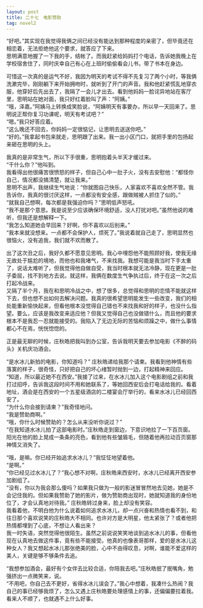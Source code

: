```yaml
---
layout: post
title: 二十七　电影赞助
tag: novel2
---
```


“好吧。”其实现在我觉得我俩之间已经没有能达到那种程度的亲密了，但毕竟还在相恋着，无法拒绝他这个要求，就答应了下来。<br />
思明满意地握了一下我的手，结帐了。而我赶紧给妈妈打个电话，告诉她我晚上在学校宿舍住了，同时庆幸自己有心在上班时偷偷看会儿书，带了书本在身边。

可惜这一次真的是运气不好，我因为明天的考试不得不先复习了两个小时，等我俩洗漱完毕，刚刚躺下来开始拥吻时，就听到了开门的声音。我和他赶紧慌乱地穿衣服，他穿好后先出去了，我隔了一会儿才出去。看到他妈妈一脸诧异地站在客厅里，思明站在她对面，我只好红着脸叫了声：“阿姨。”<br />
“哦，泽嘉。”阿姨马上转换成笑脸说，“阿姨明天有事要办，所以早一天回来了。思明说正帮你复习功课呢，明天有考试吧？”<br />
“嗯。”我只好答应着。<br />
“这么晚还不回去，你妈妈一定很惦记，让思明去送送你吧。”<br />
“好的。”我拿起书包来就走，思明跟了出来。我一出小区门口，就把手里的包扬起来砸在思明的头上。

我真的是非常生气，所以下手很重，思明抱着头半天才缓过来。<br />
“干什么你？”他叫到。<br />
我看得出他很痛苦很愤怒的样子，但自己心中一肚子火，没有去安慰他：“都怪你自己，情况都没搞清楚，就让我来。”<br />
思明不出声，我继续生气地说：“你就图自己快乐，人家喜欢不喜欢全然不管。我告诉你，我真的很讨厌这样，一点都没有安全感，跟做贼被人抓住了似的。”<br />
“就我自己想啊，每次都是我强迫你吗？”思明低声怒吼。<br />
“我不是那个意思。我是说至少应该确保环境舒适，没人打扰对吧。”虽然他说的难听，但我还是想解释一下。<br />
“我怎么知道她会早回来？好啊，你不喜欢以后别来。”<br />
“我本来就没想来。一点都不会保护人，烦死了。”我说着就自己走了，思明显然也很恼火，没有追我，我们就不欢而散了。

出了这次丑之后，我好久都不愿意见思明。我心中埋怨他不能照顾好我，使我无缘无故处于尴尬的境地，而他也和我堵气，不来找我。我想可能是我当时下手太重了，说话太难听了，但我觉得他自做自受，我当时根本就无法冷静，现在更是一肚子委屈，找不到地方去说。就这样，我俩在数度生气争执过后，终于在这一次之后打起冷战来。<br />
又隔了半个月，我在和思明冷战之中，想了很多，总觉得和思明的恋情不能就这样下去，但也想不出如何去解决问题。我真的很希望思明能发生一些改变，我们的相处能重新愉快起来，但看他根本没觉得自己错也不来找我和好的样子，也没什么指望。要么，应该是我改变来适应他？但我又觉得自己也没做错什么，而且他的要求根本不是我忍一忍就能接受的。我陷入了无边无际的苦恼和烦躁之中，做什么事情都心不在焉，恍恍惚惚的。

正是最无聊的时候，庄秋皓把我叫到办公室，告诉我明天要去参加电影《不醉的码头》关机庆功酒会。

 “是水冰儿新拍的电影，你知道吗？” 庄秋皓递给我那个请柬。我看到他神情有些落寞的样子，很奇怪，只好把自己的坏心绪暂时抛到一边，打起精神来回应。<br />
“知道，所以最近她不在西安。”我接了过来，在水冰儿加入这个电影剧组之前和我打过招呼，告诉我这段时间不用和她联系了，等她回西安后会打电话给我的。看着地址，酒会是在西安的一个五星级酒店的二楼宴会厅举行的，看来水冰儿已经回西安了。<br />
“为什么你会接到请柬？”我奇怪地问。<br />
“我是赞助商啊。”<br />
“哦，你什么时候赞助的？怎么从来没听你说过？”<br />
“在我知道水冰儿拍了这部电影时。”庄秋皓走到窗边，下意识地拉了一下百页窗。阳光在他的脸上晃成一条条的亮色，看到他有些皱眉毛，但随着他再拉动百页窗那神情又消失了。

“哦，是嘛。你已经开始追求水冰儿？”我怔怔地望着他。<br />
“是啊。”<br />
“你已经见过水冰儿了？”我心想不对啊，庄秋皓来西安时，水冰儿已经离开西安参加剧组了。<br />
“没有，你以为我会那么傻吗？如果我只做为一般的影迷冒冒然地去见她，她是不会记住我的。但如果我赞助了她的影片，做为赞助商出现时，她就知道我的身份地位了，才会认真地对待我。” 庄秋皓转过身来，脸上却没有笑容。<br />
我看着他，不明白他为什么说着如何追求水冰儿，却一点兴奋和热情也看不到，和往日那个喜欢说笑的庄秋皓大不相同。也许对方是大明星，他太紧张了？或者他把热情都埋到了心底，不想让人看出来？<br />
我一时失语，突然觉得他很陌生。虽然之前说说笑笑地谈到追水冰儿的事，但看他现在认真地去做这件事，竟有些不能接受。他真的也像表哥那样，爱的是水冰儿这种女人？我又想起水冰儿那张绝美的脸，心中不由得叹息，对啊，谁能不爱这样的美人，关键是够不够条件去追。

“我想参加酒会，最好有个女伴去比较合适，你陪我去吧。”庄秋皓抿了抿嘴角，勉强挤出一点微笑来，说。<br />
“不用吧，你自己去不更好，省得水冰儿误会了。”我心中想着，我凑什么热闹？我自己的事已经够我烦了，怎么又遇上庄秋皓要处理感情上的事，还偏偏要拉着我。看来人不顺了，也就遇不上什么好事。
